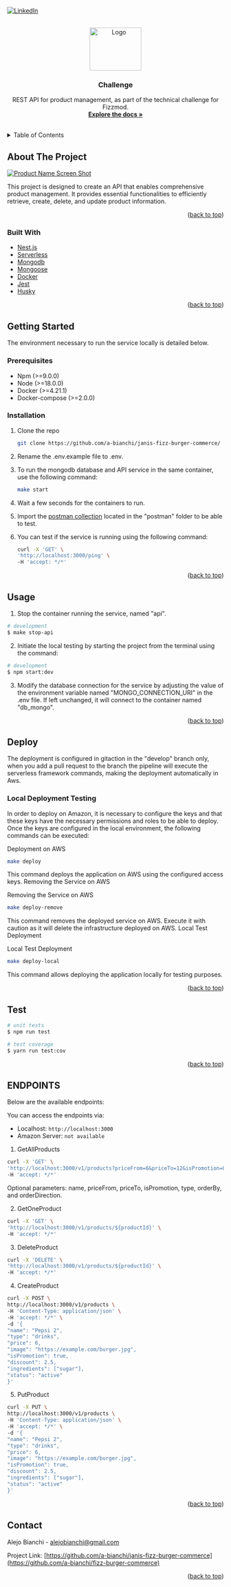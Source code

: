 <div id="top"></div>

[![LinkedIn][linkedin-shield]][linkedin-url]


<!-- PROJECT LOGO -->
<br />
<div align="center">
  <a href="https://github.com/a-bianchi/janis-fizz-burger-commerce">
    <img src="https://avatars3.githubusercontent.com/u/49998302?s=200&v=4" alt="Logo" width="120" height="100">
  </a>

<h3 align="center">Challenge</h3>

  <p align="center">
    REST API for product management, as part of the technical challenge for Fizzmod.
    <br />
    <a href="https://github.com/a-bianchi/janis-fizz-burger-commerce/blob/develop/CHALLENGE_README.md"><strong>Explore the docs »</strong></a>
    <br />
    <br />
  </p>
</div>



<!-- TABLE OF CONTENTS -->
<details>
  <summary>Table of Contents</summary>
  <ol>
    <li>
      <a href="#about-the-project">About The Project</a>
      <ul>
        <li><a href="#built-with">Built With</a></li>
      </ul>
    </li>
    <li>
      <a href="#getting-started">Getting Started</a>
      <ul>
        <li><a href="#prerequisites">Prerequisites</a></li>
        <li><a href="#installation">Installation</a></li>
      </ul>
    </li>
    <li><a href="#usage">Usage</a></li>
    <li><a href="#deploy">Deploy</a></li>
    <li><a href="#test">Test</a></li>
    <li><a href="#endpoints">Endpoints</a></li>
    <li><a href="#license">License</a></li>
    <li><a href="#contact">Contact</a></li>
  </ol>
</details>



<!-- ABOUT THE PROJECT -->
## About The Project

[![Product Name Screen Shot][product-screenshot]]()

This project is designed to create an API that enables comprehensive product management. It provides essential functionalities to efficiently retrieve, create, delete, and update product information.

<p align="right">(<a href="#top">back to top</a>)</p>



### Built With

* [Nest.js](https://docs.nestjs.com/)
* [Serverless](https://www.serverless.com/)
* [Mongodb](https://www.mongodb.com/)
* [Mongoose](https://mongoosejs.com/)
* [Docker](https://www.docker.com/)
* [Jest](https://jestjs.io/)
* [Husky](https://www.npmjs.com/package/husky)

<p align="right">(<a href="#top">back to top</a>)</p>



<!-- GETTING STARTED -->
## Getting Started

The environment necessary to run the service locally is detailed below.

### Prerequisites

- Npm (>=9.0.0)
- Node (>=18.0.0)
- Docker (>=4.21.1)
- Docker-compose (>=2.0.0)
  
### Installation

1. Clone the repo
   ```sh
   git clone https://github.com/a-bianchi/janis-fizz-burger-commerce/
   ```
   
3. Rename the .env.example file to .env.
   
4. To run the mongodb database and API service in the same container, use the following command:
   ```sh
   make start
   ```

5. Wait a few seconds for the containers to run.

6. Import the <a href="https://github.com/a-bianchi/janis-fizz-burger-commerce/blob/develop/postman/Janis%20Challenge.postman_collection.json">postman collection</a> located in the "postman" folder to be able to test.

7. You can test if the service is running using the following command:
   ```sh
   curl -X 'GET' \
   'http://localhost:3000/ping' \
   -H 'accept: */*'
   ```
  
<p align="right">(<a href="#top">back to top</a>)</p>

<!-- USAGE EXAMPLES -->
## Usage

1. Stop the container running the service, named "api".
```bash
# development
$ make stop-api
```

2. Initiate the local testing by starting the project from the terminal using the command:
```bash
# development
$ npm start:dev
```

3.  Modify the database connection for the service by adjusting the value of the environment variable named "MONGO_CONNECTION_URI" in the .env file. If left unchanged, it will connect to the container named "db_mongo".

<p align="right">(<a href="#top">back to top</a>)</p>


<!-- DEPLOY -->
## Deploy

The deployment is configured in gitaction in the "develop" branch only, when you add a pull request to the branch the pipeline will execute the serverless framework commands, making the deployment automatically in Aws.

### Local Deployment Testing

In order to deploy on Amazon, it is necessary to configure the keys and that these keys have the necessary permissions and roles to be able to deploy. Once the keys are configured in the local environment, the following commands can be executed:

Deployment on AWS
```bash
make deploy
```
This command deploys the application on AWS using the configured access keys.
Removing the Service on AWS

Removing the Service on AWS
```bash
make deploy-remove
```
This command removes the deployed service on AWS. Execute it with caution as it will delete the infrastructure deployed on AWS.
Local Test Deployment

Local Test Deployment
```bash
make deploy-local
```
This command allows deploying the application locally for testing purposes.

<p align="right">(<a href="#top">back to top</a>)</p>

<!-- TEST -->
## Test

```bash
# unit tests
$ npm run test

# test coverage
$ yarn run test:cov
```

<p align="right">(<a href="#top">back to top</a>)</p>

<!-- ENDPOINTS -->
## ENDPOINTS
Below are the available endpoints:

You can access the endpoints via:
- Localhost: `http://localhost:3000`
- Amazon Server: `not available`


1. GetAllProducts
```bash
curl -X 'GET' \
'http://localhost:3000/v1/products?priceFrom=6&priceTo=12&isPromotion=0&type=burger&orderBy=price&orderDirection=desc&name=burger' \
-H 'accept: */*'
```
Optional parameters: name, priceFrom, priceTo, isPromotion, type, orderBy, and orderDirection.

2. GetOneProduct
```bash
curl -X 'GET' \
'http://localhost:3000/v1/products/${productId}' \
-H 'accept: */*'
```
3. DeleteProduct
```bash
curl -X 'DELETE' \
'http://localhost:3000/v1/products/${productId}' \
-H 'accept: */*'
```
4. CreateProduct
```bash
curl -X POST \
http://localhost:3000/v1/products \
-H 'Content-Type: application/json' \
-H 'accept: */*' \
-d '{
"name": "Pepsi 2",
"type": "drinks",
"price": 6,
"image": "https://example.com/burger.jpg",
"isPromotion": true,
"discount": 2.5,
"ingredients": ["sugar"],
"status": "active"
}'
```
5. PutProduct
```bash
curl -X PUT \
http://localhost:3000/v1/products \
-H 'Content-Type: application/json' \
-H 'accept: */*' \
-d '{
"name": "Pepsi 2",
"type": "drinks",
"price": 6,
"image": "https://example.com/burger.jpg",
"isPromotion": true,
"discount": 2.5,
"ingredients": ["sugar"],
"status": "active"
}'
```

<p align="right">(<a href="#top">back to top</a>)</p>


<!-- CONTACT -->
## Contact

Alejo Bianchi - alejobianchi@gmail.com

Project Link: [https://github.com/a-bianchi/janis-fizz-burger-commerce](https://github.com/a-bianchi/fizz-burger-commerce)

<p align="right">(<a href="#top">back to top</a>)</p>


<!-- MARKDOWN LINKS & IMAGES -->
<!-- https://www.markdownguide.org/basic-syntax/#reference-style-links -->
[license-shield]: https://img.shields.io/github/license/github_username/repo_name.svg?style=for-the-badge
[linkedin-shield]: https://img.shields.io/badge/-LinkedIn-black.svg?style=for-the-badge&logo=linkedin&colorB=555
[linkedin-url]: https://linkedin.com/in/alejobianchi
[product-screenshot]: images/infra.png

